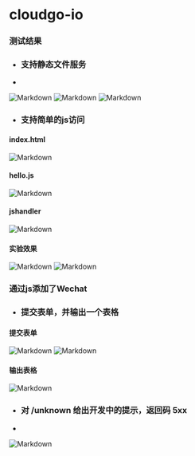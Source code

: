 # cloudgo-io

### 测试结果

-  ### 支持静态文件服务
-  

![Markdown](http://i1.bvimg.com/617453/8a723f8610b7b63c.png)
![Markdown](http://i1.bvimg.com/617453/e492c3865a258093.png)
![Markdown](http://i1.bvimg.com/617453/fed1f50e9d26e846.png)


- ### 支持简单的js访问

#### index.html
 
![Markdown](http://i1.bvimg.com/617453/979f3ca6f6a5693d.png)


#### hello.js

![Markdown](http://i1.bvimg.com/617453/4983046f30440765.png)

#### jshandler

![Markdown](http://i1.bvimg.com/617453/64e111d5d605fbb7.png)

#### 实验效果
![Markdown](http://i2.bvimg.com/617453/186e120d219341f2.png)
![Markdown](http://i2.bvimg.com/617453/fe63d2da605bc349.png)

### 通过js添加了Wechat


- ### 提交表单，并输出一个表格

#### 提交表单
![Markdown](http://i2.bvimg.com/617453/7a5320acec229ffc.png)
![Markdown](http://i2.bvimg.com/617453/4aa5b3ecbfc4d917.png)


#### 输出表格
![Markdown](http://i1.bvimg.com/617453/58dd0be31a5ea0b1.png)



- ### 对 /unknown 给出开发中的提示，返回码 5xx
- 
![Markdown](http://i1.bvimg.com/617453/d8ebb1fc14075a03.png)
